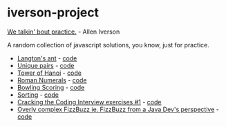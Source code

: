 iverson-project
===============

[We talkin' bout practice.](http://www.youtube.com/watch?v=d29VsG35DQM) - Allen Iverson

A random collection of javascript solutions, you know, just for practice.

- [Langton's ant](http://en.wikipedia.org/wiki/Langton's_ant)  - [code](examples/ant.html)
- [Unique pairs](http://programmingpraxis.com/2013/05/03/pairing-students/) - [code](examples/pairs.html)
- [Tower of Hanoi](http://en.wikipedia.org/wiki/Tower_of_Hanoi) - [code](examples/tower_of_hanoi.html)
- [Roman Numerals](http://codingdojo.org/cgi-bin/wiki.pl?KataRomanNumerals) - [code](examples/roman.html)
- [Bowling Scoring](https://en.wikipedia.org/wiki/Ten-pin_bowling#Scoring) - [code](examples/bowling.html)
- [Sorting](http://en.wikipedia.org/wiki/Sorting_algorithm) - [code](examples/sorting.html)
- [Cracking the Coding Interview exercises #1](http://www.crackingthecodinginterview.com/) - [code](examples/arrays_and_strings.html)
- [Overly complex FizzBuzz ie. FizzBuzz from a Java Dev's perspective](http://en.wikipedia.org/wiki/Fizz_buzz) - [code](examples/fizz_buzz.html)
